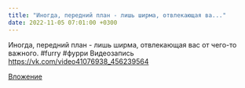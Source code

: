 ```yaml
---
title: "Иногда, передний план - лишь ширма, отвлекающая ва..."
date: 2022-11-05 07:01:00 +0300
---
```


Иногда, передний план - лишь ширма, отвлекающая вас от чего-то важного.
#furry #фурри
Видеозапись
https://vk.com/video41076938_456239564

[Вложение](https://vk.com/video41076938_456239564)
